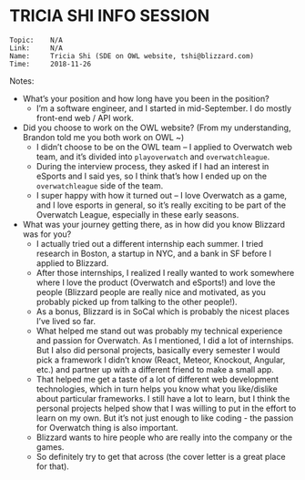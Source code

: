 # TRICIA SHI INFO SESSION

```
Topic:    N/A
Link:     N/A
Name:     Tricia Shi (SDE on OWL website, tshi@blizzard.com)
Time:     2018-11-26
```

Notes:

- What’s your position and how long have you been in the position?
  - I’m a software engineer, and I started in mid-September. I do mostly front-end web / API work.
- Did you choose to work on the OWL website? (From my understanding, Brandon told me you both work on OWL ~)
  - I didn’t choose to be on the OWL team – I applied to Overwatch web team, and it’s divided into `playoverwatch` and `overwatchleague`.
  - During the interview process, they asked if I had an interest in eSports and I said yes, so I think that’s how I ended up on the `overwatchleague` side of the team.
  - I super happy with how it turned out – I love Overwatch as a game, and I love esports in general, so it’s really exciting to be part of the Overwatch League, especially in these early seasons.
- What was your journey getting there, as in how did you know Blizzard was for you?
  - I actually tried out a different internship each summer. I tried research in Boston, a startup in NYC, and a bank in SF before I applied to Blizzard.
  - After those internships, I realized I really wanted to work somewhere where I love the product (Overwatch and eSports!) and love the people (Blizzard people are really nice and motivated, as you probably picked up from talking to the other people!).
  - As a bonus, Blizzard is in SoCal which is probably the nicest places I’ve lived so far.
  - What helped me stand out was probably my technical experience and passion for Overwatch. As I mentioned, I did a lot of internships. But I also did personal projects, basically every semester I would pick a framework I didn’t know (React, Meteor, Knockout, Angular, etc.) and partner up with a different friend to make a small app.
  - That helped me get a taste of a lot of different web development technologies, which in turn helps you know what you like/dislike about particular frameworks. I still have a lot to learn, but I think the personal projects helped show that I was willing to put in the effort to learn on my own. But it’s not just enough to like coding - the passion for Overwatch thing is also important.
  - Blizzard wants to hire people who are really into the company or the games.
  - So definitely try to get that across (the cover letter is a great place for that).
